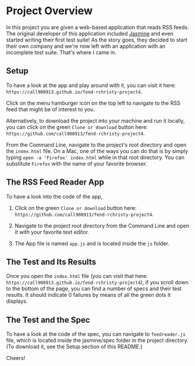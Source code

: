 # Project Overview

In this project you are given a web-based application that reads RSS feeds. The original developer of this application included [Jasmine](http://jasmine.github.io/) and even started writing their first test suite! As the story goes, they decided to start their own company and we're now left with an application with an incomplete test suite. That's where I came in.


## Setup

To have a look at the app and play around with it, you can visit it here: `https://call900913.github.io/fend-rchristy-project4`.

Click on the menu hamburger icon on the top left to navigate to the RSS feed that might be of interest to you.

Alternatively, to download the project into your machine and run it locally, you can click on the green `Clone or download` button here: `https://github.com/call900913/fend-rchristy-project4`.

From the Command Line, navigate to the project's root directory and open the `index.html` file.
On a Mac, one of the ways you can do that is by simply typing `open -a 'Firefox' index.html` while in that root directory. You can substitute `Firefox` with the name of your favorite browser.  


## The RSS Feed Reader App

To have a look into the code of the app,
1. Click on the green `Clone or download` button here: `https://github.com/call900913/fend-rchristy-project4`.

2. Navigate to the project root directory from the Command Line and open it with your favorite text editor.

3. The App file is named `app.js` and is located inside the `js` folder.


## The Test and Its Results

Once you open the `index.html` file (you can visit that here: `https://call900913.github.io/fend-rchristy-project4`), if you scroll down to the bottom of the page, you can find a number of specs and their test results. It should indicate 0 failures by means of all the green dots it displays.


## The Test and the Spec

To have a look at the code of the spec, you can navigate to `feedreader.js` file, which is located inside the jasmine/spec folder in the project directory.
(To download it, see the Setup section of this README.)


Cheers!
